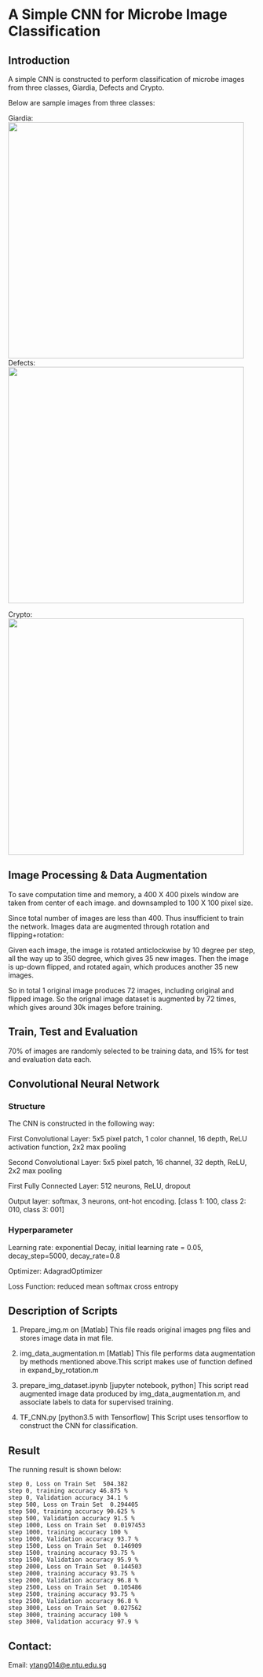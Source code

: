 # A Simple CNN for Microbe Image Classification

## Introduction
A simple CNN is constructed to perform classification of microbe images 
from three classes, Giardia, Defects and Crypto. 

Below are sample images from three classes:

Giardia:
<img src="https://github.com/ntutangyun/deeplearning_projects/blob/master/proj_2_cnn_microbe_image_classification/sample_images/Giardia.jpg" width="480">
Defects:
<img src="https://github.com/ntutangyun/deeplearning_projects/blob/master/proj_2_cnn_microbe_image_classification/sample_images/Defects.jpg" width="480">

Crypto:
<img src="https://github.com/ntutangyun/deeplearning_projects/blob/master/proj_2_cnn_microbe_image_classification/sample_images/Crypto.jpg" width="480">


## Image Processing & Data Augmentation
To save computation time and memory, a 400 X 400 pixels window are taken from center of each image. 
and downsampled to 100 X 100 pixel size. 

Since total number of images are less than 400. Thus insufficient to train the network. 
Images data are augmented through rotation and flipping+rotation:

Given each image, the image is rotated anticlockwise by 10 degree per step, all the way up to 350 degree, which gives 35 new images.
Then the image is up-down flipped, and rotated again, which produces another 35 new images. 

So in total 1 original image produces 72 images, including original and flipped image. 
So the orignal image dataset is augmented by 72 times, which gives around 30k images before training.

## Train, Test and Evaluation 
70% of images are randomly selected to be training data, and 15% for test and evaluation data each.

## Convolutional Neural Network

### Structure
The CNN is constructed in the following way:

First Convolutional Layer: 5x5 pixel patch, 1 color channel, 16 depth, ReLU activation function, 2x2 max pooling

Second Convolutional Layer: 5x5 pixel patch, 16 channel, 32 depth, ReLU, 2x2 max pooling

First Fully Connected Layer: 512 neurons, ReLU, dropout

Output layer: softmax, 3 neurons, ont-hot encoding. [class 1: 100, class 2: 010, class 3: 001]

### Hyperparameter
Learning rate: exponential Decay, initial learning rate = 0.05, decay_step=5000, decay_rate=0.8

Optimizer: AdagradOptimizer

Loss Function: reduced mean softmax cross entropy


## Description of Scripts

1. Prepare_img.m on [Matlab] 
   This file reads original images png files and stores image data in mat file.

2. img_data_augmentation.m [Matlab]
   This file performs data augmentation by methods mentioned above.This script makes use of function 
   defined in expand_by_rotation.m

3. prepare_img_dataset.ipynb [jupyter notebook, python]
   This script read augmented image data produced by img_data_augmentation.m, and associate labels to
   data for supervised training.

4. TF_CNN.py [python3.5 with Tensorflow]
   This Script uses tensorflow to construct the CNN for classification. 


## Result
The running result is shown below:

	step 0, Loss on Train Set  504.382
	step 0, training accuracy 46.875 %
	step 0, Validation accuracy 34.1 %
	step 500, Loss on Train Set  0.294405
	step 500, training accuracy 90.625 %
	step 500, Validation accuracy 91.5 %
	step 1000, Loss on Train Set  0.0197453
	step 1000, training accuracy 100 %
	step 1000, Validation accuracy 93.7 %
	step 1500, Loss on Train Set  0.146909
	step 1500, training accuracy 93.75 %
	step 1500, Validation accuracy 95.9 %
	step 2000, Loss on Train Set  0.144503
	step 2000, training accuracy 93.75 %
	step 2000, Validation accuracy 96.8 %
	step 2500, Loss on Train Set  0.105486
	step 2500, training accuracy 93.75 %
	step 2500, Validation accuracy 96.8 %
	step 3000, Loss on Train Set  0.027562
	step 3000, training accuracy 100 %
	step 3000, Validation accuracy 97.9 %

## Contact:

Email: ytang014@e.ntu.edu.sg

